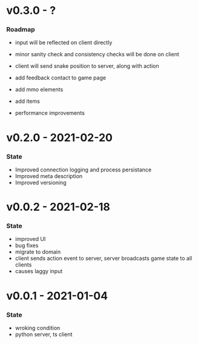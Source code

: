 v0.3.0 - ?
===================

### Roadmap
- input will be reflected on client directly
- minor sanity check and consistency checks will be done on client
- client will send snake position to server, along with action

- add feedback contact to game page
- add mmo elements
- add items
- performance improvements

v0.2.0 - 2021-02-20
===================

### State
- Improved connection logging and process persistance
- Improved meta description
- Improved versioning

v0.0.2 - 2021-02-18
===================

### State
- improved UI
- bug fixes
- migrate to domain
- client sends action event to server, server broadcasts game state to all clients
- causes laggy input

v0.0.1 - 2021-01-04
===================

### State
- wroking condition
- python server, ts client
